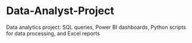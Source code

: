 # Data-Analyst-Project
Data analytics project: SQL queries, Power BI dashboards, Python scripts for data processing, and Excel reports
